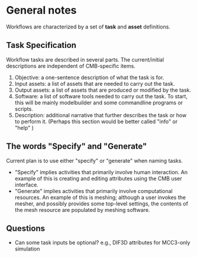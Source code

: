 # General notes
Workflows are characterized by a set of **task** and **asset** definitions.

## Task Specification
Workflow tasks are described in several parts. The current/initial descriptions are independent of CMB-specific items.
1. Objective: a one-sentence description of what the task is for.
2. Input assets: a list of assets that are needed to carry out the task.
3. Output assets: a list of assets that are produced or modified by the task.
4. Software: a list of software tools needed to carry out the task. To start, this will be mainly modelbuilder and some commandline programs or scripts.
5. Description: additional narrative that further describes the task or how to perform it. (Perhaps this section would be better called "info" or "help" )

## The words "Specify" and "Generate"
Current plan is to use either "specify" or "generate" when naming tasks.

* "Specify" implies activities that primarily involve human interaction. An example of this is creating and editing attributes using the CMB user interface.
* "Generate" implies activities that primarily involve computational resources. An example of this is meshing; although a user invokes the mesher, and possibly provides some top-level settings, the contents of the mesh resource are populated by meshing software.

## Questions
* Can some task inputs be optional? e.g., DIF3D attributes for MCC3-only simulation
